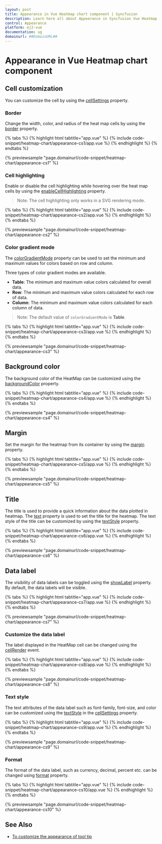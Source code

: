 ```yaml
---
layout: post
title: Appearance in Vue Heatmap chart component | Syncfusion
description: Learn here all about Appearance in Syncfusion Vue Heatmap chart component of Syncfusion Essential JS 2 and more.
control: Appearance 
platform: ej2-vue
documentation: ug
domainurl: ##DomainURL##
---
```


# Appearance in Vue Heatmap chart component

## Cell customization

You can customize the cell by using the [cellSettings](https://ej2.syncfusion.com/vue/documentation/api/heatmap/#cellsettings) property.

### Border

Change the width, color, and radius of the heat map cells by using the [border](https://ej2.syncfusion.com/vue/documentation/api/heatmap/cellSettings/#border) property.

{% tabs %}
{% highlight html tabtitle="app.vue" %}
{% include code-snippet/heatmap-chart/appearance-cs1/app.vue %}
{% endhighlight %}
{% endtabs %}
        
{% previewsample "page.domainurl/code-snippet/heatmap-chart/appearance-cs1" %}

### Cell highlighting

Enable or disable the cell highlighting while hovering over the heat map cells by using the [enableCellHighlighting](https://ej2.syncfusion.com/vue/documentation/api/heatmap/cellSettings/#enablecellhighlighting) property.

>Note: The cell highlighting only works in a SVG rendering mode.

{% tabs %}
{% highlight html tabtitle="app.vue" %}
{% include code-snippet/heatmap-chart/appearance-cs2/app.vue %}
{% endhighlight %}
{% endtabs %}
        
{% previewsample "page.domainurl/code-snippet/heatmap-chart/appearance-cs2" %}

### Color gradient mode

The [colorGradientMode](https://ej2.syncfusion.com/vue/documentation/api/heatmap/paletteSettingsModel/#colorgradientmode) property can be used to set the minimum and maximum values for colors based on row and column.

Three types of color gradient modes are available.

* **Table**: The minimum and maximum value colors calculated for overall data.
* **Row**: The minimum and maximum value colors calculated for each row of data.
* **Column**: The minimum and maximum value colors calculated for each column of data.

>Note: The default value of `colorGradientMode` is **Table**.

{% tabs %}
{% highlight html tabtitle="app.vue" %}
{% include code-snippet/heatmap-chart/appearance-cs3/app.vue %}
{% endhighlight %}
{% endtabs %}
        
{% previewsample "page.domainurl/code-snippet/heatmap-chart/appearance-cs3" %}

## Background color

The background color of the HeatMap can be customized using the [backgroundColor](https://ej2.syncfusion.com/vue/documentation/api/heatmap/#backgroundcolor) property.

{% tabs %}
{% highlight html tabtitle="app.vue" %}
{% include code-snippet/heatmap-chart/appearance-cs4/app.vue %}
{% endhighlight %}
{% endtabs %}
        
{% previewsample "page.domainurl/code-snippet/heatmap-chart/appearance-cs4" %}

## Margin

Set the margin for the heatmap from its container by using the [margin](https://ej2.syncfusion.com/vue/documentation/api/heatmap/#margin) property.

{% tabs %}
{% highlight html tabtitle="app.vue" %}
{% include code-snippet/heatmap-chart/appearance-cs5/app.vue %}
{% endhighlight %}
{% endtabs %}
        
{% previewsample "page.domainurl/code-snippet/heatmap-chart/appearance-cs5" %}

## Title

The title is used to provide a quick information about the data plotted in heatmap. The [text](https://ej2.syncfusion.com/vue/documentation/api/heatmap/title/#text) property is used to set the title for the heatmap. The text style of the title can be customized by using the [textStyle](https://ej2.syncfusion.com/vue/documentation/api/heatmap/title/#textstyle) property.

{% tabs %}
{% highlight html tabtitle="app.vue" %}
{% include code-snippet/heatmap-chart/appearance-cs6/app.vue %}
{% endhighlight %}
{% endtabs %}
        
{% previewsample "page.domainurl/code-snippet/heatmap-chart/appearance-cs6" %}

## Data label

The visibility of data labels can be toggled using the [showLabel](https://ej2.syncfusion.com/vue/documentation/api/heatmap/cellSettings/#showlabel) property. By default, the data labels will be visible.

{% tabs %}
{% highlight html tabtitle="app.vue" %}
{% include code-snippet/heatmap-chart/appearance-cs7/app.vue %}
{% endhighlight %}
{% endtabs %}
        
{% previewsample "page.domainurl/code-snippet/heatmap-chart/appearance-cs7" %}

### Customize the data label

The label displayed in the HeatMap cell can be changed using the [cellRender](https://ej2.syncfusion.com/vue/documentation/api/heatmap/#cellrender) event.

{% tabs %}
{% highlight html tabtitle="app.vue" %}
{% include code-snippet/heatmap-chart/appearance-cs8/app.vue %}
{% endhighlight %}
{% endtabs %}
        
{% previewsample "page.domainurl/code-snippet/heatmap-chart/appearance-cs8" %}

### Text style

The text attributes of the data label such as font-family, font-size, and color can be customized using the [textStyle](https://ej2.syncfusion.com/vue/documentation/api/heatmap/cellSettings/#textstyle) in the [cellSettings](https://ej2.syncfusion.com/vue/documentation/api/heatmap/#cellsettings) property.

{% tabs %}
{% highlight html tabtitle="app.vue" %}
{% include code-snippet/heatmap-chart/appearance-cs9/app.vue %}
{% endhighlight %}
{% endtabs %}
        
{% previewsample "page.domainurl/code-snippet/heatmap-chart/appearance-cs9" %}

### Format

The format of the data label, such as currency, decimal, percent etc. can be changed using [format](https://ej2.syncfusion.com/vue/documentation/api/heatmap/cellSettings/#format) property.

{% tabs %}
{% highlight html tabtitle="app.vue" %}
{% include code-snippet/heatmap-chart/appearance-cs10/app.vue %}
{% endhighlight %}
{% endtabs %}
        
{% previewsample "page.domainurl/code-snippet/heatmap-chart/appearance-cs10" %}

## See Also

* [To customize the appearance of tool tip](./tooltip/#customize-the-appearance-of-tooltip)
